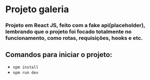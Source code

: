 # Projeto galeria

### Projeto em React JS, feito com a fake api(placeholder), lembrando que o projeto foi focado totalmente no funcionamento, como rotas, requisições, hooks e etc.

## Comandos para iniciar o projeto:
-  `npm install` 
-  `npm run dev`

